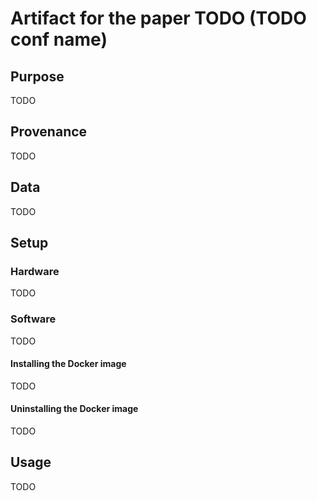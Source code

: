 # Artifact for the paper TODO (TODO conf name)

## Purpose
TODO

## Provenance
TODO

## Data
TODO

## Setup
### Hardware
TODO

### Software
TODO

#### Installing the Docker image
TODO

#### Uninstalling the Docker image
TODO

## Usage
TODO
